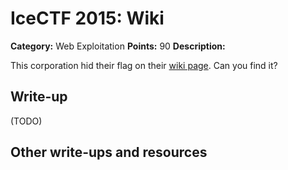 # IceCTF 2015: Wiki

**Category:** Web Exploitation
**Points:** 90
**Description:** 

This corporation hid their flag on their <a target='_blank' href='http://wiki.icec.tf'>wiki page</a>. Can you find it?

## Write-up

(TODO)

## Other write-ups and resources

